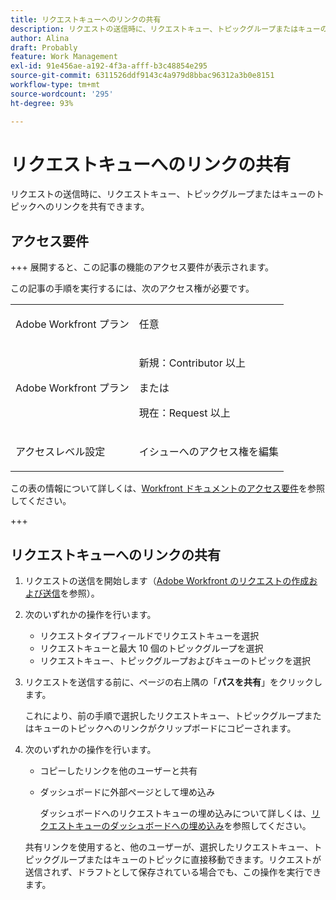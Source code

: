 ```yaml
---
title: リクエストキューへのリンクの共有
description: リクエストの送信時に、リクエストキュー、トピックグループまたはキューのトピックへのリンクを共有できます。
author: Alina
draft: Probably
feature: Work Management
exl-id: 91e456ae-a192-4f3a-afff-b3c48854e295
source-git-commit: 6311526ddf9143c4a979d8bbac96312a3b0e8151
workflow-type: tm+mt
source-wordcount: '295'
ht-degree: 93%

---
```


# リクエストキューへのリンクの共有

<!--
<p data-mc-conditions="QuicksilverOrClassic.Draft mode">(NOTE: article conditioned for QS only - hard code when linking it from classic, if needed)</p>
-->

リクエストの送信時に、リクエストキュー、トピックグループまたはキューのトピックへのリンクを共有できます。

## アクセス要件

+++ 展開すると、この記事の機能のアクセス要件が表示されます。

この記事の手順を実行するには、次のアクセス権が必要です。

<table style="table-layout:auto"> 
 <col> 
 <col> 
 <tbody> 
  <tr> 
   <td role="rowheader">Adobe Workfront プラン</td> 
   <td> <p>任意 </p> </td> 
  </tr> 
  <tr> 
   <td role="rowheader">Adobe Workfront プラン</td> 
   <td> <p>新規：Contributor 以上</p>
   または
   <p>現在：Request 以上</p>
    </td> 
  </tr> 
  <tr> 
   <td role="rowheader">アクセスレベル設定</td> 
   <td> <p>イシューへのアクセス権を編集</p>  </td> 
  </tr> 
 </tbody> 
</table>

この表の情報について詳しくは、[Workfront ドキュメントのアクセス要件](/help/quicksilver/administration-and-setup/add-users/access-levels-and-object-permissions/access-level-requirements-in-documentation.md)を参照してください。

+++

## リクエストキューへのリンクの共有

1. リクエストの送信を開始します（[Adobe Workfront のリクエストの作成および送信](../../../manage-work/requests/create-requests/create-submit-requests.md)を参照）。
1. 次のいずれかの操作を行います。

   * リクエストタイプフィールドでリクエストキューを選択
   * リクエストキューと最大 10 個のトピックグループを選択
   * リクエストキュー、トピックグループおよびキューのトピックを選択

1. リクエストを送信する前に、ページの右上隅の「**パスを共有**」をクリックします。

   これにより、前の手順で選択したリクエストキュー、トピックグループまたはキューのトピックへのリンクがクリップボードにコピーされます。

   <!--
   <p data-mc-conditions="QuicksilverOrClassic.Draft mode">(NOTE: does this step stay accurate?) </p>
   -->

1. 次のいずれかの操作を行います。

   * コピーしたリンクを他のユーザーと共有
   * ダッシュボードに外部ページとして埋め込み

     ダッシュボードへのリクエストキューの埋め込みについて詳しくは、[リクエストキューのダッシュボードへの埋め込み](../../../reports-and-dashboards/dashboards/creating-and-managing-dashboards/embed-request-queue-dashboard.md)を参照してください。

   共有リンクを使用すると、他のユーザーが、選択したリクエストキュー、トピックグループまたはキューのトピックに直接移動できます。リクエストが送信されず、ドラフトとして保存されている場合でも、この操作を実行できます。
